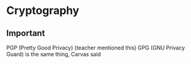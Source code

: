 # Cryptography

## Important

PGP (Pretty Good Privacy) (teacher mentioned this)
GPG (GNU Privacy Guard) is the same thing, Carvas said
